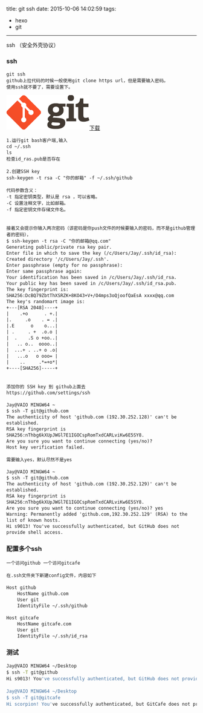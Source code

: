 title: git ssh
date: 2015-10-06 14:02:59
tags:
- hexo
- git
---
ssh （安全外壳协议）
<!--more-->





###	ssh 
	git ssh
	github上拉代码的时候一般使用git clone https url，但是需要输入密码。
	使用ssh就不要了，需要设置下。

![](/img/git.png)[下载](http://www.git-scm.com/download)

	1.运行git bash客户端,输入
	cd ~/.ssh
	ls
	检查id_ras.pub是否存在
	
	2.创建SSH key
	ssh-keygen -t rsa -C "你的邮箱" -f ~/.ssh/github
	
	代码参数含义：
	-t 指定密钥类型，默认是 rsa ，可以省略。
	-C 设置注释文字，比如邮箱。
	-f 指定密钥文件存储文件名。


	接着又会提示你输入两次密码（该密码是你push文件的时候要输入的密码，而不是github管理者的密码），
	$ ssh-keygen -t rsa -C "你的邮箱@qq.com"
	Generating public/private rsa key pair.
	Enter file in which to save the key (/c/Users/Jay/.ssh/id_rsa):
	Created directory '/c/Users/Jay/.ssh'.
	Enter passphrase (empty for no passphrase):
	Enter same passphrase again:
	Your identification has been saved in /c/Users/Jay/.ssh/id_rsa.
	Your public key has been saved in /c/Users/Jay/.ssh/id_rsa.pub.
	The key fingerprint is:
	SHA256:DcBQ79ZbtThXSRZK+8KO43+V+/O4mps3oQjoofQaEsA xxxx@qq.com
	The key's randomart image is:
	+---[RSA 2048]----+
	|    .+o      . +.|
	|.     .o    . = .|
	|.E      o    o...|
	| .     . +  .o.o |
	|  .    .S o +oo..|
	|   .. o..  oooo..|
	|  ...+ . ..+ o .o|
	|   ...o   o ooo= |
	|    ..     .*=+o*|
	+----[SHA256]-----+


	添加你的 SSH key 到 github上面去
	https://github.com/settings/ssh

	Jay@VAIO MINGW64 ~
	$ ssh -T git@github.com
	The authenticity of host 'github.com (192.30.252.128)' can't be established.
	RSA key fingerprint is SHA256:nThbg6kXUpJWGl7E1IGOCspRomTxdCARLviKw6E5SY8.
	Are you sure you want to continue connecting (yes/no)?
	Host key verification failed.

	需要输入yes，默认尽然不是yes

	Jay@VAIO MINGW64 ~
	$ ssh -T git@github.com
	The authenticity of host 'github.com (192.30.252.129)' can't be established.
	RSA key fingerprint is SHA256:nThbg6kXUpJWGl7E1IGOCspRomTxdCARLviKw6E5SY8.
	Are you sure you want to continue connecting (yes/no)? yes
	Warning: Permanently added 'github.com,192.30.252.129' (RSA) to the list of known hosts.
	Hi s9013! You've successfully authenticated, but GitHub does not provide shell access.

### 配置多个ssh
	一个访问github 一个访问gitcafe

	在.ssh文件夹下新建config文件，内容如下

	Host github
	    HostName github.com
	    User git
	    IdentityFile ~/.ssh/github
	 
	Host gitcafe
	    HostName gitcafe.com
	    User git
	    IdentityFile ~/.ssh/id_rsa

### 测试
~~~bash
Jay@VAIO MINGW64 ~/Desktop
$ ssh -T git@github
Hi s9013! You've successfully authenticated, but GitHub does not provide shell access.

Jay@VAIO MINGW64 ~/Desktop
$ ssh -T git@gitcafe
Hi scorpion! You've successfully authenticated, but GitCafe does not provide shell access.
~~~